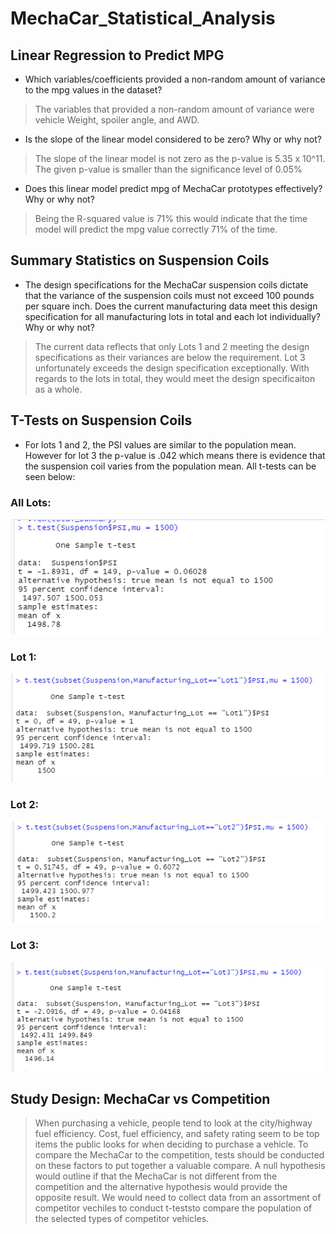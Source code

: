 # MechaCar_Statistical_Analysis

## Linear Regression to Predict MPG
* Which variables/coefficients provided a non-random amount of variance to the mpg values in the dataset?

> The variables that provided a non-random amount of variance were vehicle Weight, spoiler angle, and AWD.

* Is the slope of the linear model considered to be zero? Why or why not?

> The slope of the linear model is not zero as the p-value is 5.35 x 10^11.  The given p-value is smaller than the significance level of 0.05%

* Does this linear model predict mpg of MechaCar prototypes effectively? Why or why not?

> Being the R-squared value is 71% this would indicate that the time model will predict the mpg value correctly 71% of the time.

## Summary Statistics on Suspension Coils

* The design specifications for the MechaCar suspension coils dictate that the variance of the suspension coils must not exceed 100 pounds per square inch. Does the current manufacturing data meet this design specification for all manufacturing lots in total and each lot individually? Why or why not?

> The current data reflects that only Lots 1 and 2 meeting the design specifications as their variances are below the requirement.    Lot 3 unfortunately exceeds the design specification exceptionally.    With regards to the lots in total, they would meet the design specificaiton as a whole.

## T-Tests on Suspension Coils

* For lots 1 and 2,  the PSI values are similar to  the population mean. However for lot 3 the p-value is .042 which means there is evidence that the suspension coil varies from the population mean. All t-tests can be seen below:

### All Lots:
![all lots](https://github.com/VRivera13/MechaCar_Statistical_Analysis/blob/main/images/Across%20all%20lots.PNG)
### Lot 1:
![lot1](https://github.com/VRivera13/MechaCar_Statistical_Analysis/blob/main/images/Lot%201.PNG)
### Lot 2:
![lot2](https://github.com/VRivera13/MechaCar_Statistical_Analysis/blob/main/images/Lot%202.PNG)
### Lot 3:
![lot3](https://github.com/VRivera13/MechaCar_Statistical_Analysis/blob/main/images/Lot%203.PNG)

## Study Design: MechaCar vs Competition

>When purchasing a vehicle, people tend to look at the city/highway fuel efficiency.   Cost, fuel efficiency, and safety rating seem to be top items the public looks for when deciding to purchase a vehicle.  To compare the MechaCar to the competition, tests should be conducted on these factors to put together a valuable compare. A null hypothesis would outline if that the MechaCar is not different from the competition and the alternative hypothesis would provide the opposite result. We would need to collect data from an assortment of competitor vechiles to conduct t-teststo compare the population  of the selected types of competitor vehicles.
